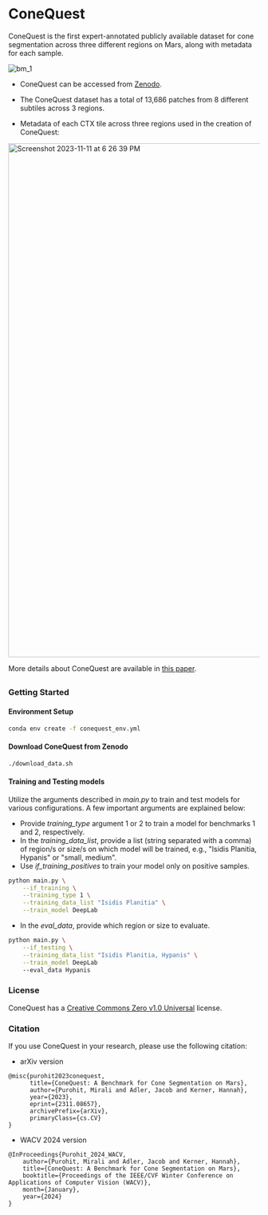 # ConeQuest
ConeQuest is the first expert-annotated publicly available dataset for cone segmentation across three different regions on Mars, along with metadata for each sample.


![bm_1](https://github.com/kerner-lab/ConeQuest/assets/46327378/e6c37a7e-ae1c-4a1f-956f-cc25ea984f30)

- ConeQuest can be accessed from [Zenodo](https://zenodo.org/records/10077410).

- The ConeQuest dataset has a total of 13,686 patches from 8 different subtiles across 3 regions.

- Metadata of each CTX tile across three regions used in the creation of ConeQuest:

<img width="1028" alt="Screenshot 2023-11-11 at 6 26 39 PM" src="https://github.com/kerner-lab/ConeQuest/assets/46327378/dd1e2f27-39e8-4e0f-b4ad-40b6be3e8338">

More details about ConeQuest are available in [this paper](https://arxiv.org/abs/2311.08657).

##

### Getting Started

#### Environment Setup

```bash
conda env create -f conequest_env.yml
```

#### Download ConeQuest from Zenodo

```bash
./download_data.sh
```

#### Training and Testing models
Utilize the arguments described in _main.py_ to train and test models for various configurations. A few important arguments are explained below:
- Provide _training_type_ argument 1 or 2 to train a model for benchmarks 1 and 2, respectively.
- In the _training_data_list_, provide a list (string separated with a comma) of region/s or size/s on which model will be trained, e.g., "Isidis Planitia, Hypanis" or "small, medium".
- Use _if_training_positives_ to train your model only on positive samples.

```bash
python main.py \
    --if_training \
    --training_type 1 \
    --training_data_list "Isidis Planitia" \
    --train_model DeepLab
```

- In the _eval_data_, provide which region or size to evaluate.
```bash
python main.py \
    --if_testing \
    --training_data_list "Isidis Planitia, Hypanis" \
    --train_model DeepLab
    --eval_data Hypanis
```

### License
ConeQuest has a [Creative Commons Zero v1.0 Universal](https://github.com/kerner-lab/ConeQuest/blob/main/LICENSE) license.

### Citation

If you use ConeQuest in your research, please use the following citation:

- arXiv version
```
@misc{purohit2023conequest,
      title={ConeQuest: A Benchmark for Cone Segmentation on Mars},
      author={Purohit, Mirali and Adler, Jacob and Kerner, Hannah},
      year={2023},
      eprint={2311.08657},
      archivePrefix={arXiv},
      primaryClass={cs.CV}
}
```

- WACV 2024 version
```
@InProceedings{Purohit_2024_WACV,
    author={Purohit, Mirali and Adler, Jacob and Kerner, Hannah},
    title={ConeQuest: A Benchmark for Cone Segmentation on Mars},
    booktitle={Proceedings of the IEEE/CVF Winter Conference on Applications of Computer Vision (WACV)},
    month={January},
    year={2024}
}
```


